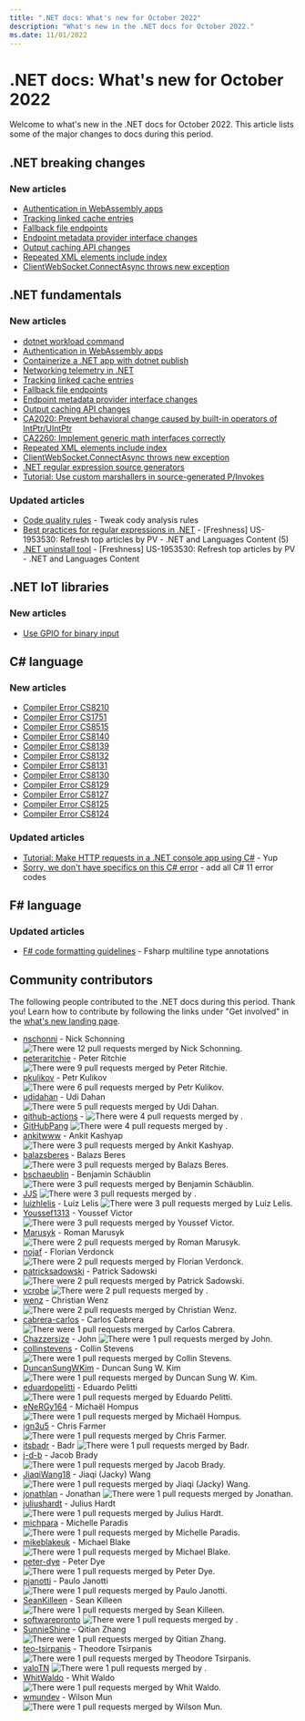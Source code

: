 ```yaml
---
title: ".NET docs: What's new for October 2022"
description: "What's new in the .NET docs for October 2022."
ms.date: 11/01/2022
---
```


# .NET docs: What's new for October 2022

Welcome to what's new in the .NET docs for October 2022. This article lists some of the major changes to docs during this period.

## .NET breaking changes

### New articles

- [Authentication in WebAssembly apps](../core/compatibility/aspnet-core/7.0/wasm-app-authentication.md)
- [Tracking linked cache entries](../core/compatibility/core-libraries/7.0/memorycache-tracking.md)
- [Fallback file endpoints](../core/compatibility/aspnet-core/7.0/fallback-file-endpoints.md)
- [Endpoint metadata provider interface changes](../core/compatibility/aspnet-core/7.0/iendpointmetadataprovider-changes.md)
- [Output caching API changes](../core/compatibility/aspnet-core/7.0/output-caching-renames.md)
- [Repeated XML elements include index](../core/compatibility/extensions/6.0/repeated-xml-elements.md)
- [ClientWebSocket.ConnectAsync throws new exception](../core/compatibility/networking/7.0/connectasync-argumentexception.md)

## .NET fundamentals

### New articles

- [dotnet workload command](../core/tools/dotnet-workload.md)
- [Authentication in WebAssembly apps](../core/compatibility/aspnet-core/7.0/wasm-app-authentication.md)
- [Containerize a .NET app with dotnet publish](../core/docker/publish-as-container.md)
- [Networking telemetry in .NET](../fundamentals/networking/networking-telemetry.md)
- [Tracking linked cache entries](../core/compatibility/core-libraries/7.0/memorycache-tracking.md)
- [Fallback file endpoints](../core/compatibility/aspnet-core/7.0/fallback-file-endpoints.md)
- [Endpoint metadata provider interface changes](../core/compatibility/aspnet-core/7.0/iendpointmetadataprovider-changes.md)
- [Output caching API changes](../core/compatibility/aspnet-core/7.0/output-caching-renames.md)
- [CA2020: Prevent behavioral change caused by built-in operators of IntPtr/UIntPtr](../fundamentals/code-analysis/quality-rules/ca2020.md)
- [CA2260: Implement generic math interfaces correctly](../fundamentals/code-analysis/quality-rules/ca2260.md)
- [Repeated XML elements include index](../core/compatibility/extensions/6.0/repeated-xml-elements.md)
- [ClientWebSocket.ConnectAsync throws new exception](../core/compatibility/networking/7.0/connectasync-argumentexception.md)
- [.NET regular expression source generators](../standard/base-types/regular-expression-source-generators.md)
- [Tutorial: Use custom marshallers in source-generated P/Invokes](../standard/native-interop/tutorial-custom-marshaller.md)

### Updated articles

- [Code quality rules](../fundamentals/code-analysis/quality-rules/index.md) - Tweak cody analysis rules
- [Best practices for regular expressions in .NET](../standard/base-types/best-practices.md) - [Freshness] US-1953530: Refresh top articles by PV - .NET and Languages Content (5)
- [.NET uninstall tool](../core/additional-tools/uninstall-tool.md) - [Freshness] US-1953530: Refresh top articles by PV - .NET and Languages Content

## .NET IoT libraries

### New articles

- [Use GPIO for binary input](../iot/tutorials/gpio-input.md)

## C# language

### New articles

- [Compiler Error CS8210](../csharp/language-reference/compiler-messages/cs8210.md)
- [Compiler Error CS1751](../csharp/language-reference/compiler-messages/cs1751.md)
- [Compiler Error CS8515](../csharp/language-reference/compiler-messages/cs8515.md)
- [Compiler Error CS8140](../csharp/language-reference/compiler-messages/cs8140.md)
- [Compiler Error CS8139](../csharp/language-reference/compiler-messages/cs8139.md)
- [Compiler Error CS8132](../csharp/language-reference/compiler-messages/cs8132.md)
- [Compiler Error CS8131](../csharp/language-reference/compiler-messages/cs8131.md)
- [Compiler Error CS8130](../csharp/language-reference/compiler-messages/cs8130.md)
- [Compiler Error CS8129](../csharp/language-reference/compiler-messages/cs8129.md)
- [Compiler Error CS8127](../csharp/language-reference/compiler-messages/cs8127.md)
- [Compiler Error CS8125](../csharp/language-reference/compiler-messages/cs8125.md)
- [Compiler Error CS8124](../csharp/language-reference/compiler-messages/cs8124.md)

### Updated articles

- [Tutorial: Make HTTP requests in a .NET console app using C\#](../csharp/tutorials/console-webapiclient.md) - Yup
- [Sorry, we don't have specifics on this C# error](../csharp/misc/sorry-we-don-t-have-specifics-on-this-csharp-error.md) - add all C# 11 error codes

## F# language

### Updated articles

- [F# code formatting guidelines](../fsharp/style-guide/formatting.md) - Fsharp multiline type annotations

## Community contributors

The following people contributed to the .NET docs during this period. Thank you! Learn how to contribute by following the links under "Get involved" in the [what's new landing page](index.yml).

- [nschonni](https://github.com/nschonni) - Nick Schonning ![There were 12 pull requests merged by Nick Schonning.](https://img.shields.io/badge/Merged%20Pull%20Requests-12-green)
- [peteraritchie](https://github.com/peteraritchie) - Peter Ritchie ![There were 9 pull requests merged by Peter Ritchie.](https://img.shields.io/badge/Merged%20Pull%20Requests-9-green)
- [pkulikov](https://github.com/pkulikov) - Petr Kulikov ![There were 6 pull requests merged by Petr Kulikov.](https://img.shields.io/badge/Merged%20Pull%20Requests-6-green)
- [udidahan](https://github.com/udidahan) - Udi Dahan ![There were 5 pull requests merged by Udi Dahan.](https://img.shields.io/badge/Merged%20Pull%20Requests-5-green)
- [github-actions](https://github.com/github-actions) -  ![There were 4 pull requests merged by .](https://img.shields.io/badge/Merged%20Pull%20Requests-4-green)
- [GitHubPang](https://github.com/GitHubPang) ![There were 4 pull requests merged by .](https://img.shields.io/badge/Merged%20Pull%20Requests-4-green)
- [ankitwww](https://github.com/ankitwww) - Ankit Kashyap ![There were 3 pull requests merged by Ankit Kashyap.](https://img.shields.io/badge/Merged%20Pull%20Requests-3-green)
- [balazsberes](https://github.com/balazsberes) - Balazs Beres ![There were 3 pull requests merged by Balazs Beres.](https://img.shields.io/badge/Merged%20Pull%20Requests-3-green)
- [bschaeublin](https://github.com/bschaeublin) - Benjamin Schäublin ![There were 3 pull requests merged by Benjamin Schäublin.](https://img.shields.io/badge/Merged%20Pull%20Requests-3-green)
- [JJS](https://github.com/JJS) ![There were 3 pull requests merged by .](https://img.shields.io/badge/Merged%20Pull%20Requests-3-green)
- [luizhlelis](https://github.com/luizhlelis) - Luiz Lelis ![There were 3 pull requests merged by Luiz Lelis.](https://img.shields.io/badge/Merged%20Pull%20Requests-3-green)
- [Youssef1313](https://github.com/Youssef1313) - Youssef Victor ![There were 3 pull requests merged by Youssef Victor.](https://img.shields.io/badge/Merged%20Pull%20Requests-3-green)
- [Marusyk](https://github.com/Marusyk) - Roman Marusyk ![There were 2 pull requests merged by Roman Marusyk.](https://img.shields.io/badge/Merged%20Pull%20Requests-2-green)
- [nojaf](https://github.com/nojaf) - Florian Verdonck ![There were 2 pull requests merged by Florian Verdonck.](https://img.shields.io/badge/Merged%20Pull%20Requests-2-green)
- [patricksadowski](https://github.com/patricksadowski) - Patrick Sadowski ![There were 2 pull requests merged by Patrick Sadowski.](https://img.shields.io/badge/Merged%20Pull%20Requests-2-green)
- [vcrobe](https://github.com/vcrobe) ![There were 2 pull requests merged by .](https://img.shields.io/badge/Merged%20Pull%20Requests-2-green)
- [wenz](https://github.com/wenz) - Christian Wenz ![There were 2 pull requests merged by Christian Wenz.](https://img.shields.io/badge/Merged%20Pull%20Requests-2-green)
- [cabrera-carlos](https://github.com/cabrera-carlos) - Carlos Cabrera ![There were 1 pull requests merged by Carlos Cabrera.](https://img.shields.io/badge/Merged%20Pull%20Requests-1-green)
- [Chazzersize](https://github.com/Chazzersize) - John ![There were 1 pull requests merged by John.](https://img.shields.io/badge/Merged%20Pull%20Requests-1-green)
- [collinstevens](https://github.com/collinstevens) - Collin Stevens ![There were 1 pull requests merged by Collin Stevens.](https://img.shields.io/badge/Merged%20Pull%20Requests-1-green)
- [DuncanSungWKim](https://github.com/DuncanSungWKim) - Duncan Sung W. Kim ![There were 1 pull requests merged by Duncan Sung W. Kim.](https://img.shields.io/badge/Merged%20Pull%20Requests-1-green)
- [eduardopelitti](https://github.com/eduardopelitti) - Eduardo Pelitti ![There were 1 pull requests merged by Eduardo Pelitti.](https://img.shields.io/badge/Merged%20Pull%20Requests-1-green)
- [eNeRGy164](https://github.com/eNeRGy164) - Michaël Hompus ![There were 1 pull requests merged by Michaël Hompus.](https://img.shields.io/badge/Merged%20Pull%20Requests-1-green)
- [ign3u5](https://github.com/ign3u5) - Chris Farmer ![There were 1 pull requests merged by Chris Farmer.](https://img.shields.io/badge/Merged%20Pull%20Requests-1-green)
- [itsbadr](https://github.com/itsbadr) - Badr ![There were 1 pull requests merged by Badr.](https://img.shields.io/badge/Merged%20Pull%20Requests-1-green)
- [j-d-b](https://github.com/j-d-b) - Jacob Brady ![There were 1 pull requests merged by Jacob Brady.](https://img.shields.io/badge/Merged%20Pull%20Requests-1-green)
- [JiaqiWang18](https://github.com/JiaqiWang18) - Jiaqi (Jacky) Wang ![There were 1 pull requests merged by Jiaqi (Jacky) Wang.](https://img.shields.io/badge/Merged%20Pull%20Requests-1-green)
- [jonathlan](https://github.com/jonathlan) - Jonathan ![There were 1 pull requests merged by Jonathan.](https://img.shields.io/badge/Merged%20Pull%20Requests-1-green)
- [juliushardt](https://github.com/juliushardt) - Julius Hardt ![There were 1 pull requests merged by Julius Hardt.](https://img.shields.io/badge/Merged%20Pull%20Requests-1-green)
- [michpara](https://github.com/michpara) - Michelle Paradis ![There were 1 pull requests merged by Michelle Paradis.](https://img.shields.io/badge/Merged%20Pull%20Requests-1-green)
- [mikeblakeuk](https://github.com/mikeblakeuk) - Michael Blake ![There were 1 pull requests merged by Michael Blake.](https://img.shields.io/badge/Merged%20Pull%20Requests-1-green)
- [peter-dye](https://github.com/peter-dye) - Peter Dye ![There were 1 pull requests merged by Peter Dye.](https://img.shields.io/badge/Merged%20Pull%20Requests-1-green)
- [pjanotti](https://github.com/pjanotti) - Paulo Janotti ![There were 1 pull requests merged by Paulo Janotti.](https://img.shields.io/badge/Merged%20Pull%20Requests-1-green)
- [SeanKilleen](https://github.com/SeanKilleen) - Sean Killeen ![There were 1 pull requests merged by Sean Killeen.](https://img.shields.io/badge/Merged%20Pull%20Requests-1-green)
- [softwarepronto](https://github.com/softwarepronto) ![There were 1 pull requests merged by .](https://img.shields.io/badge/Merged%20Pull%20Requests-1-green)
- [SunnieShine](https://github.com/SunnieShine) - Qitian Zhang ![There were 1 pull requests merged by Qitian Zhang.](https://img.shields.io/badge/Merged%20Pull%20Requests-1-green)
- [teo-tsirpanis](https://github.com/teo-tsirpanis) - Theodore Tsirpanis ![There were 1 pull requests merged by Theodore Tsirpanis.](https://img.shields.io/badge/Merged%20Pull%20Requests-1-green)
- [valoTN](https://github.com/valoTN) ![There were 1 pull requests merged by .](https://img.shields.io/badge/Merged%20Pull%20Requests-1-green)
- [WhitWaldo](https://github.com/WhitWaldo) - Whit Waldo ![There were 1 pull requests merged by Whit Waldo.](https://img.shields.io/badge/Merged%20Pull%20Requests-1-green)
- [wmundev](https://github.com/wmundev) - Wilson Mun ![There were 1 pull requests merged by Wilson Mun.](https://img.shields.io/badge/Merged%20Pull%20Requests-1-green)
